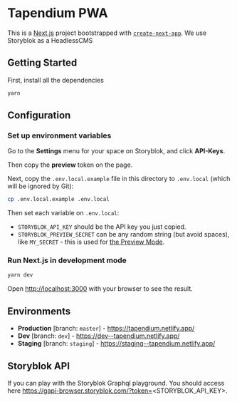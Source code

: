 # Tapendium PWA

This is a [Next.js](https://nextjs.org/) project bootstrapped with [`create-next-app`](https://github.com/zeit/next.js/tree/canary/packages/create-next-app). We use Storyblok as a HeadlessCMS

## Getting Started

First, install all the dependencies

```bash
yarn
```

## Configuration

### Set up environment variables

Go to the **Settings** menu for your space on Storyblok, and click **API-Keys**.

Then copy the **preview** token on the page.

Next, copy the `.env.local.example` file in this directory to `.env.local` (which will be ignored by Git):

```bash
cp .env.local.example .env.local
```

Then set each variable on `.env.local`:

- `STORYBLOK_API_KEY` should be the API key you just copied.
- `STORYBLOK_PREVIEW_SECRET` can be any random string (but avoid spaces), like `MY_SECRET` - this is used for [the Preview Mode](https://nextjs.org/docs/advanced-features/preview-mode).

### Run Next.js in development mode

```bash
yarn dev
```

Open [http://localhost:3000](http://localhost:3000) with your browser to see the result.

## Environments

- **Production** [branch: `master`] - https://tapendium.netlify.app/
- **Dev** [branch: `dev`] - https://dev--tapendium.netlify.app/
- **Staging** [branch: `staging`] - https://staging--tapendium.netlify.app/

## Storyblok API

If you can play with the Storyblok Graphql playground. You should access here https://gapi-browser.storyblok.com/?token=<STORYBLOK_API_KEY>.
